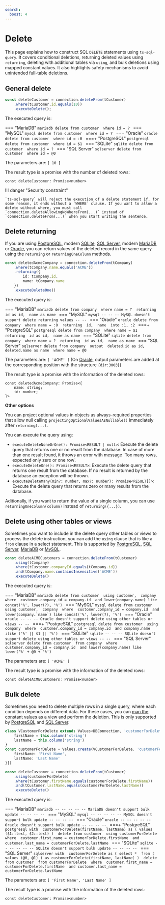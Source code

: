 ```yaml
---
search:
  boost: 4
---
```

# Delete

This page explains how to construct SQL `DELETE` statements using `ts-sql-query`. It covers conditional deletions, returning deleted values using `returning`, deleting with additional tables via `using`, and bulk deletions using mapped constant values. It also highlights safety mechanisms to avoid unintended full-table deletions.

## General delete

```ts
const deleteCustomer = connection.deleteFrom(tCustomer)
    .where(tCustomer.id.equals(10))
    .executeDelete();
```

The executed query is:

=== "MariaDB"
    ```mariadb
    delete from customer 
    where id = ?
    ```
=== "MySQL"
    ```mysql
    delete from customer 
    where id = ?
    ```
=== "Oracle"
    ```oracle
    delete from customer 
    where id = :0
    ```
===+ "PostgreSQL"
    ```postgresql
    delete from customer 
    where id = $1
    ```
=== "SQLite"
    ```sqlite
    delete from customer 
    where id = ?
    ```
=== "SQL Server"
    ```sqlserver
    delete from customer 
    where id = @0
    ```

The parameters are: `[ 10 ]`

The result type is a promise with the number of deleted rows:
```tsx
const deleteCustomer: Promise<number>
```

!!! danger "Security constraint"

    `ts-sql-query` will reject the execution of a delete statement if, for some reason, it ends without a `WHERE` clause. If you want to allow a delete without where, you must call `connection.deleteAllowingNoWhereFrom(...)` instead of `connection.deleteFrom(...)` when you start writing the sentence.

## Delete returning

If you are using [PostgreSQL](../configuration/supported-databases/postgresql.md), modern [SQLite](../configuration/supported-databases/sqlite.md), [SQL Server](../configuration/supported-databases/sqlserver.md), modern [MariaDB](../configuration/supported-databases/mariadb.md) or [Oracle](../configuration/supported-databases/oracle.md), you can return values of the deleted record in the same query using the `returning` or `returningOneColumn` methods.

```ts
const deletedAcmeCompany = connection.deleteFrom(tCompany)
    .where(tCompany.name.equals('ACME'))
    .returning({
        id: tCompany.id,
        name: tCompany.name
    })
    .executeDeleteOne()
```

The executed query is:

=== "MariaDB"
    ```mariadb
    delete from company 
    where name = ? 
    returning 
        id as id, 
        name as name
    ```
=== "MySQL"
    ```mysql
    --
    --
    -- MySQL doesn't support delete returning values
    --
    --
    ```
=== "Oracle"
    ```oracle
    delete from company 
    where name = :0 
    returning 
        id, 
        name 
    into :1, :2
    ```
===+ "PostgreSQL"
    ```postgresql
    delete from company 
    where name = $1 
    returning 
        id as id, 
        name as name
    ```
=== "SQLite"
    ```sqlite
    delete from company 
    where name = ? 
    returning 
        id as id, 
        name as name
    ```
=== "SQL Server"
    ```sqlserver
    delete from company 
    output 
        deleted.id as id, 
        deleted.name as name 
    where name = @0
    ```

The parameters are: `[ 'ACME' ]` (On [Oracle](../configuration/supported-databases/oracle.md), output parameters are added at the corresponding position with the structure `{dir:3003}`)

The result type is a promise with the information of the deleted rows:
```tsx
const deletedAcmeCompany: Promise<{
    name: string;
    id: number;
}>
```

**Other options**

You can project optional values in objects as always-required properties that allow null calling `projectingOptionalValuesAsNullable()` immediately after `returning(...)`.

You can execute the query using:

- `executeDeleteNoneOrOne(): Promise<RESULT | null>`: Execute the delete query that returns one or no result from the database. In case of more than one result found, it throws an error with message 'Too many rows, expected only zero or one row'.
- `executeDeleteOne(): Promise<RESULT>`: Execute the delete query that returns one result from the database. If no result is returned by the database an exception will be thrown.
- `executeDeleteMany(min?: number, max?: number): Promise<RESULT[]>`: Execute the delete query that returns zero or many results from the database.

Aditionally, if you want to return the value of a single column, you can use `returningOneColumn(column)` instead of `returning({...})`.

## Delete using other tables or views

Sometimes you want to include in the delete query other tables or views to process the delete instruction, you can add the `using` clause that is like a `from` clause in a select statement. This is supported by [PostgreSQL](../configuration/supported-databases/postgresql.md), [SQL Server](../configuration/supported-databases/sqlserver.md), [MariaDB](../configuration/supported-databases/mariadb.md) or [MySQL](../configuration/supported-databases/mysql.md).

```ts
const deleteACMECustomers = connection.deleteFrom(tCustomer)
    .using(tCompany)
    .where(tCustomer.companyId.equals(tCompany.id))
    .and(tCompany.name.containsInsensitive('ACME'))
    .executeDelete()
```

The executed query is:

=== "MariaDB"
    ```mariadb
    delete from customer 
    using customer, 
          company 
    where 
            customer.company_id = company.id 
        and lower(company.name) like concat('%', lower(?), '%')
    ```
=== "MySQL"
    ```mysql
    delete from customer 
    using customer, 
          company 
    where 
            customer.company_id = company.id 
        and lower(company.`name`) like concat('%', lower(?), '%')
    ```
=== "Oracle"
    ```oracle
    --
    --
    -- Oracle doesn't support delete using other tables or views
    --
    --
    ```
===+ "PostgreSQL"
    ```postgresql
    delete from customer 
    using company 
    where 
            customer.company_id = company.id 
        and company.name ilike ('%' || $1 || '%')
    ```
=== "SQLite"
    ```sqlite
    --
    --
    -- SQLite doesn't support delete using other tables or views
    --
    --
    ```
=== "SQL Server"
    ```sqlserver
    delete from customer 
    from company 
    where 
            customer.company_id = company.id 
        and lower(company.name) like lower('%' + @0 + '%')
    ```

The parameters are: `[ 'ACME' ]`

The result type is a promise with the information of the deleted rows:
```tsx
const deleteACMECustomers: Promise<number>
```

## Bulk delete

Sometimes you need to delete multiple rows in a single query, where each condition depends on different data. For these cases, you can [map the constant values as a view](../configuration/mapping.md#mapping-constant-values-as-view) and perform the deletion. This is only supported by [PostgreSQL](../configuration/supported-databases/postgresql.md) and [SQL Server](../configuration/supported-databases/sqlserver.md).

```ts
class VCustomerForDelete extends Values<DBConnection, 'customerForDelete'> {
    firstName = this.column('string')
    lastName = this.column('string')
}
const customerForDelete = Values.create(VCustomerForDelete, 'customerForDelete', [{
    firstName: 'First Name',
    lastName: 'Last Name'
}])

const deleteCustomer = connection.deleteFrom(tCustomer)
    .using(customerForDelete)
    .where(tCustomer.firstName.equals(customerForDelete.firstName))
    .and(tCustomer.lastName.equals(customerForDelete.lastName))
    .executeDelete()
```

The executed query is:

=== "MariaDB"
    ```mariadb
    --
    --
    --
    --
    -- MariaDB doesn't support bulk update
    --
    --
    --
    --
    ```
=== "MySQL"
    ```mysql
    --
    --
    --
    --
    -- MySQL doesn't support bulk update
    --
    --
    --
    --
    ```
=== "Oracle"
    ```oracle
    --
    --
    --
    --
    -- Oracle doesn't support bulk update
    --
    --
    --
    --
    ```
===+ "PostgreSQL"
    ```postgresql
    with 
        customerForDelete(firstName, lastName) as (
            values ($1::text, $2::text)
        ) 
    delete from customer 
    using customerForDelete 
    where 
            customer.first_name = customerForDelete.firstName 
        and customer.last_name = customerForDelete.lastName
    ```
=== "SQLite"
    ```sqlite
    --
    --
    --
    --
    -- SQLite doesn't support bulk update
    --
    --
    --
    --
    ```
=== "SQL Server"
    ```sqlserver
    with 
        customerForDelete as (
            select * 
            from (
                values (@0, @1)
            ) as customerForDelete(firstName, lastName)
        ) 
    delete from customer 
    from customerForDelete 
    where 
            customer.first_name = customerForDelete.firstName 
        and customer.last_name = customerForDelete.lastName
    ```

The parameters are: `[ 'First Name', 'Last Name' ]`

The result type is a promise with the information of the deleted rows:
```tsx
const deleteCustomer: Promise<number>
```
